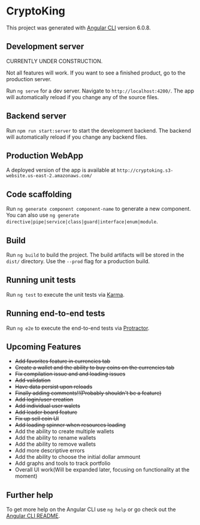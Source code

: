 # CryptoKing

This project was generated with [Angular CLI](https://github.com/angular/angular-cli) version 6.0.8.

## Development server

CURRENTLY UNDER CONSTRUCTION. 

Not all features will work. If you want to see a finished product, go to the production server. 

Run `ng serve` for a dev server. Navigate to `http://localhost:4200/`. The app will automatically reload if you change any of the source files. 

## Backend server

Run `npm run start:server` to start the development backend. The backend will automatically reload if you change any backend files.

## Production WebApp

A deployed version of the app is available at `http://cryptoking.s3-website.us-east-2.amazonaws.com/`


## Code scaffolding

Run `ng generate component component-name` to generate a new component. You can also use `ng generate directive|pipe|service|class|guard|interface|enum|module`.

## Build

Run `ng build` to build the project. The build artifacts will be stored in the `dist/` directory. Use the `--prod` flag for a production build.

## Running unit tests

Run `ng test` to execute the unit tests via [Karma](https://karma-runner.github.io).

## Running end-to-end tests

Run `ng e2e` to execute the end-to-end tests via [Protractor](http://www.protractortest.org/).

## Upcoming Features

* ~~Add favorites feature in currencies tab~~
* ~~Create a wallet and the ability to buy coins on the currencies tab~~
* ~~Fix compilation issue and and loading issues~~
* ~~Add validation~~ 
* ~~Have data persist upon reloads~~
* ~~Finally adding comments!!(Probably shouldn't be a feature)~~
* ~~Add login/user creation~~
* ~~Add individual user walets~~
* ~~Add leader board feature~~
* ~~Fix up sell coin UI~~
* ~~Add loading spinner when resources loading~~
* Add the ability to create multiple wallets
* Add the ability to rename wallets
* Add the ability to remove wallets
* Add more descriptive errors
* Add the ability to choose the initial dollar ammount
* Add graphs and tools to track portfolio 
* Overall UI work(Will be expanded later, focusing on functionality at the moment)


## Further help

To get more help on the Angular CLI use `ng help` or go check out the [Angular CLI README](https://github.com/angular/angular-cli/blob/master/README.md).
